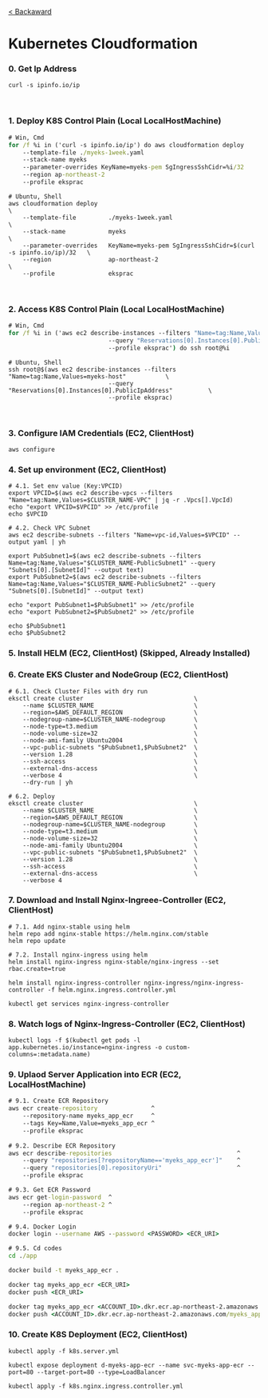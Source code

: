[< Backaward](../README.md)

# Kubernetes Cloudformation

### 0. Get Ip Address

```shell
curl -s ipinfo.io/ip
```

<br>

### 1. Deploy K8S Control Plain (Local LocalHostMachine)

```cmd
# Win, Cmd
for /f %i in ('curl -s ipinfo.io/ip') do aws cloudformation deploy                          ^
    --template-file ./myeks-1week.yaml                                                      ^
    --stack-name myeks                                                                      ^
    --parameter-overrides KeyName=myeks-pem SgIngressSshCidr=%i/32                          ^
    --region ap-northeast-2                                                                 ^
    --profile eksprac
```
```shell
# Ubuntu, Shell
aws cloudformation deploy                                                                   \
    --template-file         ./myeks-1week.yaml                                              \
    --stack-name            myeks                                                           \
    --parameter-overrides   KeyName=myeks-pem SgIngressSshCidr=$(curl -s ipinfo.io/ip)/32   \
    --region                ap-northeast-2                                                  \
    --profile               eksprac
```

<br>

### 2. Access K8S Control Plain  (Local LocalHostMachine)

```cmd
# Win, Cmd
for /f %i in ('aws ec2 describe-instances --filters "Name=tag:Name,Values=myeks-host"       ^
                            --query "Reservations[0].Instances[0].PublicIpAddress"          ^
                            --profile eksprac') do ssh root@%i
```
```shell
# Ubuntu, Shell
ssh root@$(aws ec2 describe-instances --filters "Name=tag:Name,Values=myeks-host"           \
                            --query "Reservations[0].Instances[0].PublicIpAddress"          \
                            --profile eksprac)
```

<br>

### 3. Configure IAM Credentials (EC2, ClientHost)

```shell
aws configure
```

### 4. Set up environment (EC2, ClientHost)

```shell
# 4.1. Set env value (Key:VPCID)
export VPCID=$(aws ec2 describe-vpcs --filters "Name=tag:Name,Values=$CLUSTER_NAME-VPC" | jq -r .Vpcs[].VpcId)
echo "export VPCID=$VPCID" >> /etc/profile
echo $VPCID

# 4.2. Check VPC Subnet
aws ec2 describe-subnets --filters "Name=vpc-id,Values=$VPCID" --output yaml | yh

export PubSubnet1=$(aws ec2 describe-subnets --filters Name=tag:Name,Values="$CLUSTER_NAME-PublicSubnet1" --query "Subnets[0].[SubnetId]" --output text)
export PubSubnet2=$(aws ec2 describe-subnets --filters Name=tag:Name,Values="$CLUSTER_NAME-PublicSubnet2" --query "Subnets[0].[SubnetId]" --output text)

echo "export PubSubnet1=$PubSubnet1" >> /etc/profile
echo "export PubSubnet2=$PubSubnet2" >> /etc/profile

echo $PubSubnet1
echo $PubSubnet2
```

### 5. Install HELM (EC2, ClientHost) (Skipped, Already Installed)

<!-- ```shell
curl -fsSL -o get_helm.sh https://raw.githubusercontent.com/helm/helm/main/scripts/get-helm-3
chmod 700 get_helm.sh
./get_helm.sh
``` -->

### 6. Create EKS Cluster and NodeGroup (EC2, ClientHost)

```shell
# 6.1. Check Cluster Files with dry run
eksctl create cluster                               \
    --name $CLUSTER_NAME                            \
    --region=$AWS_DEFAULT_REGION                    \
    --nodegroup-name=$CLUSTER_NAME-nodegroup        \
    --node-type=t3.medium                           \
    --node-volume-size=32                           \
    --node-ami-family Ubuntu2004                    \
    --vpc-public-subnets "$PubSubnet1,$PubSubnet2"  \
    --version 1.28                                  \
    --ssh-access                                    \
    --external-dns-access                           \
    --verbose 4                                     \
    --dry-run | yh

# 6.2. Deploy
eksctl create cluster                               \
    --name $CLUSTER_NAME                            \
    --region=$AWS_DEFAULT_REGION                    \
    --nodegroup-name=$CLUSTER_NAME-nodegroup        \
    --node-type=t3.medium                           \
    --node-volume-size=32                           \
    --node-ami-family Ubuntu2004                    \
    --vpc-public-subnets "$PubSubnet1,$PubSubnet2"  \
    --version 1.28                                  \
    --ssh-access                                    \
    --external-dns-access                           \
    --verbose 4
```

### 7. Download and Install Nginx-Ingreee-Controller (EC2, ClientHost)

```shell
# 7.1. Add nginx-stable using helm
helm repo add nginx-stable https://helm.nginx.com/stable
helm repo update

# 7.2. Install nginx-ingress using helm
helm install nginx-ingress nginx-stable/nginx-ingress --set rbac.create=true

helm install nginx-ingress-controller nginx-ingress/nginx-ingress-controller -f helm.nginx.ingress.controller.yml

kubectl get services nginx-ingress-controller
```

### 8. Watch logs of Nginx-Ingress-Controller (EC2, ClientHost)

```shell
kubectl logs -f $(kubectl get pods -l app.kubernetes.io/instance=nginx-ingress -o custom-columns=:metadata.name)
```

### 9. Uplaod Server Application into ECR (EC2, LocalHostMachine)

```cmd
# 9.1. Create ECR Repository
aws ecr create-repository               ^
    --repository-name myeks_app_ecr     ^
    --tags Key=Name,Value=myeks_app_ecr ^
    --profile eksprac
    
# 9.2. Describe ECR Repository
aws ecr describe-repositories                                   ^
    --query "repositories[?repositoryName=='myeks_app_ecr']"    ^
    --query "repositories[0].repositoryUri"                     ^
    --profile eksprac

# 9.3. Get ECR Password
aws ecr get-login-password  ^
    --region ap-northeast-2 ^
    --profile eksprac

# 9.4. Docker Login
docker login --username AWS --password <PASSWORD> <ECR_URI>

# 9.5. Cd codes
cd ./app

docker build -t myeks_app_ecr .

docker tag myeks_app_ecr <ECR_URI>
docker push <ECR_URI>

docker tag myeks_app_ecr <ACCOUNT_ID>.dkr.ecr.ap-northeast-2.amazonaws.com/myeks_app_ecr:latest
docker push <ACCOUNT_ID>.dkr.ecr.ap-northeast-2.amazonaws.com/myeks_app_ecr:latest
```

### 10. Create K8S Deployment (EC2, ClientHost)

```shell
kubectl apply -f k8s.server.yml

kubectl expose deployment d-myeks-app-ecr --name svc-myeks-app-ecr --port=80 --target-port=80 --type=LoadBalancer

kubectl apply -f k8s.nginx.ingress.controller.yml
```